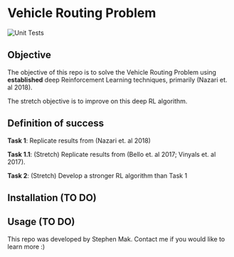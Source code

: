 # Vehicle Routing Problem

![Unit Tests](https://github.com/ifm-mag/01_vrp/workflows/Python%20package/badge.svg)

## Objective
The objective of this repo is to solve the Vehicle Routing Problem using **established** deep Reinforcement Learning techniques, primarily (Nazari et. al 2018).

The stretch objective is to improve on this deep RL algorithm.

## Definition of success
**Task 1**: Replicate results from (Nazari et. al 2018)

**Task 1.1**: (Stretch) Replicate results from (Bello et. al 2017; Vinyals et. al 2017).

**Task 2**: (Stretch) Develop a stronger RL algorithm than Task 1

## Installation (TO DO)

## Usage (TO DO)

This repo was developed by Stephen Mak. Contact me if you would like to learn more :) 
